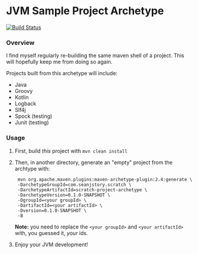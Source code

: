 # JVM Sample Project Archetype

[![Build Status](https://travis-ci.org/seanstory/scratch-project-archetype.svg?branch=master)](https://travis-ci.org/seanstory/scratch-project-archetype)

### Overview

I find myself regularly re-building the same maven shell of a project. This will hopefully keep me from doing so again.

Projects built from this archetype will include:

* Java
* Groovy
* Kotlin
* Logback
* Slf4j
* Spock (testing)
* Junit (testing)

### Usage

1. First, build *this* project with `mvn clean install`
2. Then, in another directory, generate an "empty" project from the archtype with:

        
        mvn org.apache.maven.plugins:maven-archetype-plugin:2.4:generate \
        -DarchetypeGroupId=com.seanjstory.scratch \
        -DarchetypeArtifactId=scratch-project-archetype \
        -DarchetypeVersion=0.1.0-SNAPSHOT \
        -DgroupId=<your groupId> \
        -DartifactId=<your artifactId> \
        -Dversion=0.1.0-SNAPSHOT \
        -B
        
    **Note:** you need to replace the `<your groupId>` and `<your artifactId>` with, you guessed it, *your* ids.         
3. Enjoy your JVM development!
